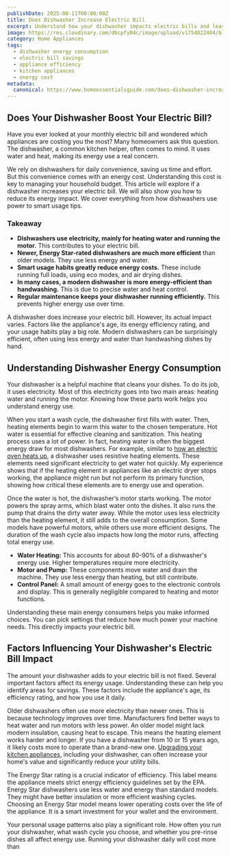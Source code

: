 ```yaml
---
publishDate: 2025-08-11T00:00:00Z
title: Does Dishwasher Increase Electric Bill
excerpt: Understand how your dishwasher impacts electric bills and learn practical ways to cut energy use and save money.
image: https://res.cloudinary.com/dbcpfy04c/image/upload/v1754822404/blog_image_1754822403_li3oe1.webp
category: Home Appliances
tags:
  - dishwasher energy consumption
  - electric bill savings
  - appliance efficiency
  - kitchen appliances
  - energy cost
metadata:
  canonical: https://www.homeessentialsguide.com/does-dishwasher-increase-electric-bill
---
```


## Does Your Dishwasher Boost Your Electric Bill?

Have you ever looked at your monthly electric bill and wondered which appliances are costing you the most? Many homeowners ask this question. The dishwasher, a common kitchen helper, often comes to mind. It uses water and heat, making its energy use a real concern.

We rely on dishwashers for daily convenience, saving us time and effort. But this convenience comes with an energy cost. Understanding this cost is key to managing your household budget. This article will explore if a dishwasher increases your electric bill. We will also show you how to reduce its energy impact. We cover everything from how dishwashers use power to smart usage tips.

### Takeaway

*   **Dishwashers use electricity, mainly for heating water and running the motor.** This contributes to your electric bill.
*   **Newer, Energy Star-rated dishwashers are much more efficient** than older models. They use less energy and water.
*   **Smart usage habits greatly reduce energy costs.** These include running full loads, using eco modes, and air drying dishes.
*   **In many cases, a modern dishwasher is more energy-efficient than handwashing.** This is due to precise water and heat control.
*   **Regular maintenance keeps your dishwasher running efficiently.** This prevents higher energy use over time.

A dishwasher does increase your electric bill. However, its actual impact varies. Factors like the appliance's age, its energy efficiency rating, and your usage habits play a big role. Modern dishwashers can be surprisingly efficient, often using less energy and water than handwashing dishes by hand.

## Understanding Dishwasher Energy Consumption

Your dishwasher is a helpful machine that cleans your dishes. To do its job, it uses electricity. Most of this electricity goes into two main areas: heating water and running the motor. Knowing how these parts work helps you understand energy use.

When you start a wash cycle, the dishwasher first fills with water. Then, heating elements begin to warm this water to the chosen temperature. Hot water is essential for effective cleaning and sanitization. This heating process uses a lot of power. In fact, heating water is often the biggest energy draw for most dishwashers. For example, similar to [how an electric oven heats up](https://homeessentialsguide.com/how-does-an-electric-oven-heat-up), a dishwasher uses resistive heating elements. These elements need significant electricity to get water hot quickly. My experience shows that if the heating element in appliances like an electric dryer stops working, the appliance might run but not perform its primary function, showing how critical these elements are to energy use and operation.

Once the water is hot, the dishwasher’s motor starts working. The motor powers the spray arms, which blast water onto the dishes. It also runs the pump that drains the dirty water away. While the motor uses less electricity than the heating element, it still adds to the overall consumption. Some models have powerful motors, while others use more efficient designs. The duration of the wash cycle also impacts how long the motor runs, affecting total energy use.

*   **Water Heating:** This accounts for about 80-90% of a dishwasher's energy use. Higher temperatures require more electricity.
*   **Motor and Pump:** These components move water and drain the machine. They use less energy than heating, but still contribute.
*   **Control Panel:** A small amount of energy goes to the electronic controls and display. This is generally negligible compared to heating and motor functions.

Understanding these main energy consumers helps you make informed choices. You can pick settings that reduce how much power your machine needs. This directly impacts your electric bill.

## Factors Influencing Your Dishwasher's Electric Bill Impact

The amount your dishwasher adds to your electric bill is not fixed. Several important factors affect its energy usage. Understanding these can help you identify areas for savings. These factors include the appliance's age, its efficiency rating, and how you use it daily.

Older dishwashers often use more electricity than newer ones. This is because technology improves over time. Manufacturers find better ways to heat water and run motors with less power. An older model might lack modern insulation, causing heat to escape. This means the heating element works harder and longer. If you have a dishwasher from 10 or 15 years ago, it likely costs more to operate than a brand-new one. [Upgrading your kitchen appliances](https://homeessentialsguide.com/does-upgrading-kitchen-appliances-increase-home-value), including your dishwasher, can often increase your home's value and significantly reduce your utility bills.

The Energy Star rating is a crucial indicator of efficiency. This label means the appliance meets strict energy efficiency guidelines set by the EPA. Energy Star dishwashers use less water and energy than standard models. They might have better insulation or more efficient washing cycles. Choosing an Energy Star model means lower operating costs over the life of the appliance. It is a smart investment for your wallet and the environment.

Your personal usage patterns also play a significant role. How often you run your dishwasher, what wash cycle you choose, and whether you pre-rinse dishes all affect energy use. Running your dishwasher daily will cost more than